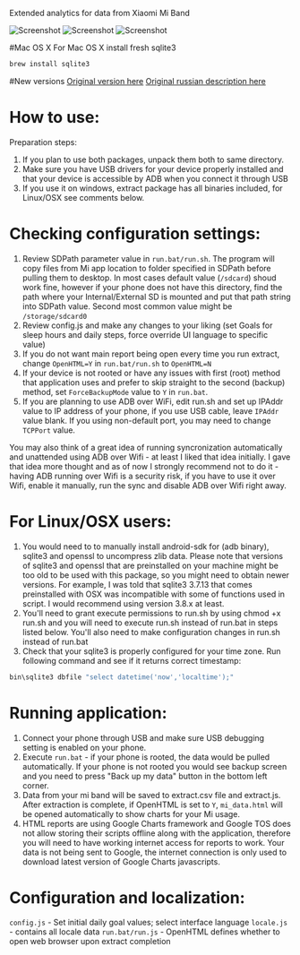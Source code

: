 Extended analytics for data from Xiaomi Mi Band

![Screenshot](http://i.imgur.com/ALWh4zf.gif)
![Screenshot](http://i.imgur.com/id5BV3q.gif)
![Screenshot](http://i.imgur.com/tg1XKO9.gif)

#Mac OS X
For Mac OS X install fresh sqlite3
```bash
brew install sqlite3
```

#New versions
[Original version here](http://forum.xda-developers.com/general/accessories/xiaomi-mi-band-data-extraction-t3019156/post58575745#post58575745)
[Original russian description here](http://4pda.ru/forum/index.php?showtopic=596501)

# How to use:
Preparation steps:
1. If you plan to use both packages, unpack them both to same directory.
2. Make sure you have USB drivers for your device properly installed and that your device is accessible by ADB when you connect it through USB
3. If you use it on windows, extract package has all binaries included, for Linux/OSX see comments below.

# Checking configuration settings:
1. Review SDPath parameter value in `run.bat/run.sh`. The program will copy files from Mi app location to folder specified in SDPath before pulling
   them to desktop. In most cases default value (`/sdcard`) shoud work fine, however if your phone does not have this directory, find the path where
   your Internal/External SD is mounted and put that path string into SDPath value. Second most common value might be `/storage/sdcard0`
2. Review config.js and make any changes to your liking (set Goals for sleep hours and daily steps, force override UI language to specific value)
3. If you do not want main report being open every time you run extract, change `OpenHTML=Y` in `run.bat/run.sh` to `OpenHTML=N`
4. If your device is not rooted or have any issues with first (root) method that application uses and prefer to skip straight to the second (backup)
   method, set `ForceBackupMode` value to `Y` in `run.bat`.
5. If you are planning to use ADB over WiFi, edit run.sh and set up IPAddr value to IP address of your phone, if you use USB cable, leave `IPAddr`
   value blank. If you using non-default port, you may need to change `TCPPort` value.

You may also think of a great idea of running syncronization automatically and unattended using ADB over Wifi - at least I liked that idea initially.
I gave that idea more thought and as of now I strongly recommend not to do it - having ADB running over Wifi is a security risk, if you have to use it
over Wifi, enable it manually, run the sync and disable ADB over Wifi right away. 

# For Linux/OSX users:
1. You would need to to manually install android-sdk for (adb binary), sqlite3 and openssl to uncompress zlib data. Please note that versions of sqlite3
   and openssl that are preinstalled on your machine might be too old to be used with this package, so you might need to obtain newer versions. For example,
   I was told that sqlite3 3.7.13 that comes preinstalled with OSX was incompatible with some of functions used in script. I would recommend using version
   3.8.x at least.
2. You'll need to grant execute permissions to run.sh by using chmod +x run.sh and you will need to execute run.sh instead of run.bat in steps listed below.
   You'll also need to make configuration changes in run.sh instead of run.bat
3. Check that your sqlite3 is properly configured for your time zone. Run following command and see if it returns correct timestamp:
```bash
bin\sqlite3 dbfile "select datetime('now','localtime');"
```

# Running application:
1. Connect your phone through USB and make sure USB debugging setting is enabled on your phone.
2. Execute `run.bat` - if your phone is rooted, the data would be pulled automatically. If your phone is not rooted you would see backup screen and
   you need to press "Back up my data" button in the bottom left corner.
3. Data from your mi band will be saved to extract.csv file and extract.js. After extraction is complete, if OpenHTML is set to `Y`, `mi_data.html` will
   be opened automatically to show charts for your Mi usage.
4. HTML reports are using Google Charts framework and Google TOS does not allow storing their scripts offline along with the application, therefore
   you will need to have working internet access for reports to work. Your data is not being sent to Google, the internet connection is only used to
   download latest version of Google Charts javascripts.

# Configuration and localization:
`config.js` - Set initial daily goal values; select interface language
`locale.js` - contains all locale data
`run.bat/run.js` - OpenHTML defines whether to open web browser upon extract completion